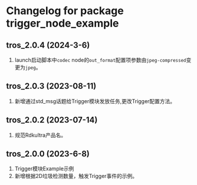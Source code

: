 # Changelog for package trigger_node_example

tros_2.0.4 (2024-3-6)
------------------
1. launch启动脚本中`codec` node的`out_format`配置项参数由`jpeg-compressed`变更为`jpeg`。

tros_2.0.3 (2023-08-11)
------------------
1. 新增通过std_msg话题给Trigger模块发放任务,更改Trigger配置方法。

tros_2.0.2 (2023-07-14)
------------------
1. 规范Rdkultra产品名。

tros_2.0.0 (2023-6-8)
------------------
1. Trigger模块Example示例
2. 新增根据2D垃圾检测数量，触发Trigger事件的示例。